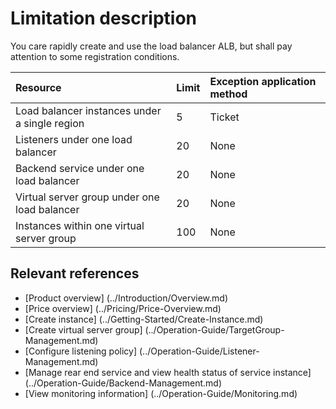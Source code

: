 # Limitation description

You care rapidly create and use the load balancer ALB, but shall pay attention to some registration conditions.


| Resource	| Limit	| Exception application method|
| :- | :- | :- |
|Load balancer instances under a single region	|5	|Ticket|
|Listeners under one load balancer	|20	|None|
|Backend service under one load balancer	|20	|None|
|Virtual server group under one load balancer	|20|	None|
|Instances within one virtual server group	|100|	None|


## Relevant references

- [Product overview] (../Introduction/Overview.md)
- [Price overview] (../Pricing/Price-Overview.md)
- [Create instance] (../Getting-Started/Create-Instance.md)
- [Create virtual server group] (../Operation-Guide/TargetGroup-Management.md)
- [Configure listening policy] (../Operation-Guide/Listener-Management.md)
- [Manage rear end service and view health status of service instance] (../Operation-Guide/Backend-Management.md)
- [View monitoring information] (../Operation-Guide/Monitoring.md)
